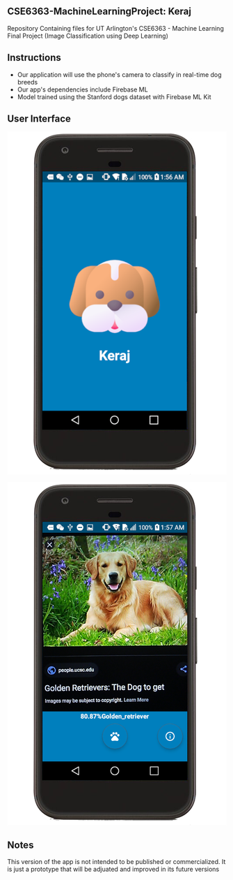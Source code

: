 ## CSE6363-MachineLearningProject: Keraj
Repository Containing files for UT Arlington's CSE6363 - Machine Learning Final Project (Image Classification using Deep Learning)

## Instructions

* Our application will use the phone's camera to classify in real-time dog breeds
* Our app's dependencies include Firebase ML
* Model trained using the Stanford dogs dataset with Firebase ML Kit

## User Interface
![Keraj splashscreen](/screenshots/keraj_splashscreen.png)

![Keraj mainscreen](/screenshots/keraj_mainscreen.png)





## Notes

This version of the app is not intended to be published or commercialized. It is just a prototype that will be adjuated and improved in its future versions

